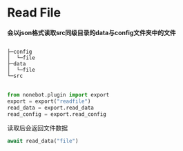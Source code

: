 # Read File
<b>会以json格式读取src同级目录的data与config文件夹中的文件</b>

<pre>
<code>
├─config
│  └─file
├─data
│  └─file
└─src
</code>
</pre>

```python
from nonebot.plugin import export
export = export("readfile")
read_data = export.read_data
read_config = export.read_config
```
读取后会返回文件数据
```python
await read_data("file")
```

